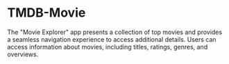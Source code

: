 # TMDB-Movie
 The "Movie Explorer" app presents a collection of top movies and provides a seamless navigation experience to access additional details. Users can access information about movies, including titles, ratings, genres, and overviews. 
